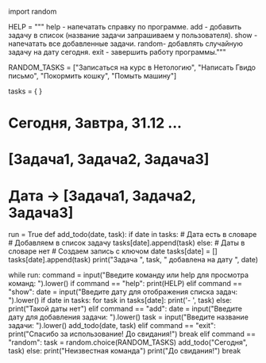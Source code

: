 import random

HELP = """
help - напечатать справку по программе.
add - добавить задачу в список (название задачи запрашиваем у пользователя).
show - напечатать все добавленные задачи.
random- добавлять случайную задачу на дату cегодня.
exit - завершить работу программы."""

RANDOM_TASKS = ["Записаться на курс в Нетологию", "Написать Гвидо письмо", "Покормить кошку", "Помыть машину"]

tasks = {
}


# Сегодня, Завтра, 31.12 ...
# [Задача1, Задача2, Задача3]
# Дата -> [Задача1, Задача2, Задача3]


run = True
def add_todo(date, task):
  if date in tasks:
      # Дата есть в словаре
      # Добавляем в список задачу
      tasks[date].append(task)
  else:
      # Даты в словаре нет
      # Создаем запись с ключом date
      tasks[date] = []
      tasks[date].append(task)
  print("Задача ", task, " добавлена на дату ", date)

while run:
  command = input("Введите команду или help для просмотра команд: ").lower()
  if command == "help":
    print(HELP)
  elif command == "show":
    date = input("Введите дату для отображения списка задач: ").lower()
    if date in tasks:
      for task in tasks[date]:
        print('- ', task)
    else:
      print("Такой даты нет")
  elif command == "add":
    date = input("Введите дату для добавления задачи: ").lower()
    task = input("Введите название задачи: ").lower()
    add_todo(date, task)
  elif command == "exit":
    print("Спасибо за использование! До свидания!")
    break
  elif command == "random":
    task = random.choice(RANDOM_TASKS)
    add_todo("Сегодня", task)
  else: 
    print("Неизвестная команда")
    print("До свидания!")
    break
